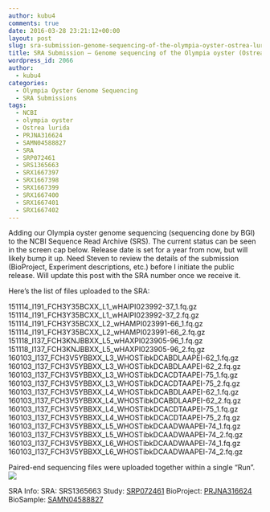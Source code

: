 ```yaml
---
author: kubu4
comments: true
date: 2016-03-28 23:21:12+00:00
layout: post
slug: sra-submission-genome-sequencing-of-the-olympia-oyster-ostrea-lurida
title: SRA Submission – Genome sequencing of the Olympia oyster (Ostrea lurida)
wordpress_id: 2066
author:
  - kubu4
categories:
  - Olympia Oyster Genome Sequencing
  - SRA Submissions
tags:
  - NCBI
  - olympia oyster
  - Ostrea lurida
  - PRJNA316624
  - SAMN04588827
  - SRA
  - SRP072461
  - SRS1365663
  - SRX1667397
  - SRX1667398
  - SRX1667399
  - SRX1667400
  - SRX1667401
  - SRX1667402
---
```


Adding our Olympia oyster genome sequencing (sequencing done by BGI) to the NCBI Sequence Read Archive (SRS). The current status can be seen in the screen cap below. Release date is set for a year from now, but will likely bump it up. Need Steven to review the details of the submission (BioProject, Experiment descriptions, etc.) before I initiate the public release. Will update this post with the SRA number once we receive it.

Here’s the list of files uploaded to the SRA:

151114_I191_FCH3Y35BCXX_L1_wHAIPI023992-37_1.fq.gz
151114_I191_FCH3Y35BCXX_L1_wHAIPI023992-37_2.fq.gz
151114_I191_FCH3Y35BCXX_L2_wHAMPI023991-66_1.fq.gz
151114_I191_FCH3Y35BCXX_L2_wHAMPI023991-66_2.fq.gz
151118_I137_FCH3KNJBBXX_L5_wHAXPI023905-96_1.fq.gz
151118_I137_FCH3KNJBBXX_L5_wHAXPI023905-96_2.fq.gz
160103_I137_FCH3V5YBBXX_L3_WHOSTibkDCABDLAAPEI-62_1.fq.gz
160103_I137_FCH3V5YBBXX_L3_WHOSTibkDCABDLAAPEI-62_2.fq.gz
160103_I137_FCH3V5YBBXX_L3_WHOSTibkDCACDTAAPEI-75_1.fq.gz
160103_I137_FCH3V5YBBXX_L3_WHOSTibkDCACDTAAPEI-75_2.fq.gz
160103_I137_FCH3V5YBBXX_L4_WHOSTibkDCABDLAAPEI-62_1.fq.gz
160103_I137_FCH3V5YBBXX_L4_WHOSTibkDCABDLAAPEI-62_2.fq.gz
160103_I137_FCH3V5YBBXX_L4_WHOSTibkDCACDTAAPEI-75_1.fq.gz
160103_I137_FCH3V5YBBXX_L4_WHOSTibkDCACDTAAPEI-75_2.fq.gz
160103_I137_FCH3V5YBBXX_L5_WHOSTibkDCAADWAAPEI-74_1.fq.gz
160103_I137_FCH3V5YBBXX_L5_WHOSTibkDCAADWAAPEI-74_2.fq.gz
160103_I137_FCH3V5YBBXX_L6_WHOSTibkDCAADWAAPEI-74_1.fq.gz
160103_I137_FCH3V5YBBXX_L6_WHOSTibkDCAADWAAPEI-74_2.fq.gz

Paired-end sequencing files were uploaded together within a single “Run”.
[![](http://eagle.fish.washington.edu/Arabidopsis/20160328_SRA_submission_oly_genome_seq.jpg)](http://eagle.fish.washington.edu/Arabidopsis/20160328_SRA_submission_oly_genome_seq.jpg)

SRA Info:
SRA: SRS1365663
Study: [SRP072461](https://trace.ncbi.nlm.nih.gov/Traces/sra/?study=SRP072461)
BioProject: [PRJNA316624](https://www.ncbi.nlm.nih.gov/bioproject/PRJNA316624)
BioSample: [SAMN04588827](https://www.ncbi.nlm.nih.gov/biosample/4588827)
